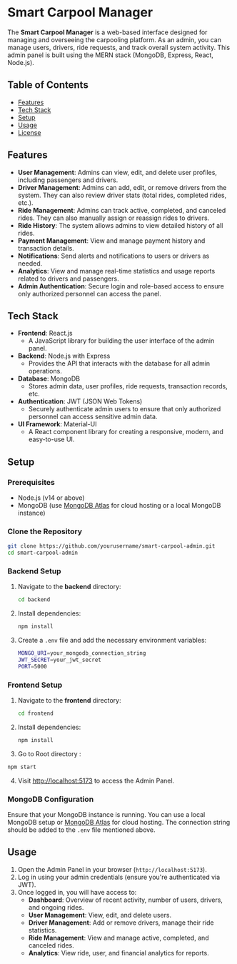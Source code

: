 

# Smart Carpool Manager
The **Smart Carpool Manager** is a web-based interface designed for managing and overseeing the carpooling platform. As an admin, you can manage users, drivers, ride requests, and track overall system activity. This admin panel is built using the MERN stack (MongoDB, Express, React, Node.js).

## Table of Contents
- [Features](#features)
- [Tech Stack](#tech-stack)
- [Setup](#setup)
- [Usage](#usage)
- [License](#license)

## Features
- **User Management**: Admins can view, edit, and delete user profiles, including passengers and drivers.
- **Driver Management**: Admins can add, edit, or remove drivers from the system. They can also review driver stats (total rides, completed rides, etc.).
- **Ride Management**: Admins can track active, completed, and canceled rides. They can also manually assign or reassign rides to drivers.
- **Ride History**: The system allows admins to view detailed history of all rides.
- **Payment Management**: View and manage payment history and transaction details.
- **Notifications**: Send alerts and notifications to users or drivers as needed.
- **Analytics**: View and manage real-time statistics and usage reports related to drivers and passengers.
- **Admin Authentication**: Secure login and role-based access to ensure only authorized personnel can access the panel.

## Tech Stack
- **Frontend**: React.js
  - A JavaScript library for building the user interface of the admin panel.
- **Backend**: Node.js with Express
  - Provides the API that interacts with the database for all admin operations.
- **Database**: MongoDB
  - Stores admin data, user profiles, ride requests, transaction records, etc.
- **Authentication**: JWT (JSON Web Tokens)
  - Securely authenticate admin users to ensure that only authorized personnel can access sensitive admin data.
- **UI Framework**: Material-UI
  - A React component library for creating a responsive, modern, and easy-to-use UI.

## Setup

### Prerequisites
- Node.js (v14 or above)
- MongoDB (use [MongoDB Atlas](https://www.mongodb.com/cloud/atlas) for cloud hosting or a local MongoDB instance)

### Clone the Repository
```bash
git clone https://github.com/yourusername/smart-carpool-admin.git
cd smart-carpool-admin
```

### Backend Setup

1. Navigate to the **backend** directory:
   ```bash
   cd backend
   ```

2. Install dependencies:
   ```bash
   npm install
   ```

3. Create a `.env` file and add the necessary environment variables:
   ```bash
   MONGO_URI=your_mongodb_connection_string
   JWT_SECRET=your_jwt_secret
   PORT=5000
   ```


### Frontend Setup

1. Navigate to the **frontend** directory:
   ```bash
   cd frontend
   ```

2. Install dependencies:
   ```bash
   npm install
   ```
3. Go to Root directory :
  ```bash
  npm start
  ```

4. Visit [http://localhost:5173](http://localhost:5173) to access the Admin Panel.

### MongoDB Configuration

Ensure that your MongoDB instance is running. You can use a local MongoDB setup or [MongoDB Atlas](https://www.mongodb.com/cloud/atlas) for cloud hosting. The connection string should be added to the `.env` file mentioned above.

## Usage

1. Open the Admin Panel in your browser (`http://localhost:5173`).
2. Log in using your admin credentials (ensure you're authenticated via JWT).
3. Once logged in, you will have access to:
   - **Dashboard**: Overview of recent activity, number of users, drivers, and ongoing rides.
   - **User Management**: View, edit, and delete users.
   - **Driver Management**: Add or remove drivers, manage their ride statistics.
   - **Ride Management**: View and manage active, completed, and canceled rides.
   - **Analytics**: View ride, user, and financial analytics for reports.